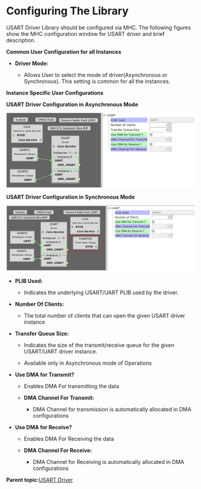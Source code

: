 # Configuring The Library

USART Driver Library should be configured via MHC. The following figures show the MHC configuration window for USART driver and brief description.

**Common User Configuration for all Instances**

-   **Driver Mode:**

    -   Allows User to select the mode of driver\(Asynchronous or Synchronous\). This setting is common for all the instances.


**Instance Specific User Configurations**

**USART Driver Configuration in Asynchronous Mode**

![drv_usart_mhc_config_async](GUID-21CD1F37-BB47-4E09-AF10-ED7E492DD1CC-low.png)

**USART Driver Configuration in Synchronous Mode**

![drv_usart_mhc_config_sync](GUID-E327B5EB-D2A4-4ABD-BA4C-F9D314B446F8-low.png)

-   **PLIB Used:**

    -   Indicates the underlying USART/UART PLIB used by the driver.

-   **Number Of Clients:**

    -   The total number of clients that can open the given USART driver instance

-   **Transfer Queue Size:**

    -   Indicates the size of the transmit/receive queue for the given USART/UART driver instance.

    -   Available only in Asynchronous mode of Operations

-   **Use DMA for Transmit?**

    -   Enables DMA For transmitting the data

    -   **DMA Channel For Transmit:**

        -   DMA Channel for transmission is automatically allocated in DMA configurations

-   **Use DMA for Receive?**

    -   Enables DMA For Receiving the data

    -   **DMA Channel For Receive:**

        -   DMA Channel for Receiving is automatically allocated in DMA configurations


**Parent topic:**[USART Driver](GUID-3DC66955-0F7E-4747-9790-893CA81987A6.md)

